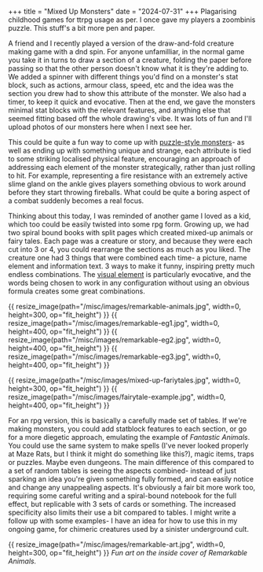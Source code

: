 +++
title = "Mixed Up Monsters"
date = "2024-07-31"
+++
Plagarising childhood games for ttrpg usage as per. I once gave my players a zoombinis puzzle. This stuff's a bit more pen and paper.
<!-- more -->
A friend and I recently played a version of the draw-and-fold creature making game with a dnd spin. For anyone unfamilliar, in the normal game you take it in turns to draw a section of a creature, folding the paper before passing so that the other person doesn't know what it is they're adding to. We added a spinner with different things you'd find on a monster's stat block, such as actions, armour class, speed, etc and the idea was the section you drew had to show this attribute of the monster. We also had a timer, to keep it quick and evocative. Then at the end, we gave the monsters minimal stat blocks with the relevant features, and anything else that seemed fitting based off the whole drawing's vibe. It was lots of fun and I'll upload photos of our monsters here when I next see her.

This could be quite a fun way to come up with [puzzle-style monsters](https://www.explorersdesign.com/the-1-hp-dragon/?utm_source=substack&utm_medium=email)- as well as ending up with something unique and strange, each attribute is tied to some striking localised physical feature, encouraging an approach of addressing each element of the monster strategically, rather than just rolling to hit. For example, representing a fire resistance with an extremely active slime gland on the ankle gives players something obvious to work around before they start throwing fireballs. What could be quite a boring aspect of a combat suddenly becomes a real focus.

Thinking about this today, I was reminded of another game I loved as a kid, which too could be easily twisted into some rpg form. Growing up, we had two spiral bound books with split pages which created mixed-up animals or fairy tales. Each page was a creature or story, and because they were each cut into 3 or 4, you could rearrange the sections as much as you liked. The creature one had 3 things that were combined each time- a picture, name element and information text. 3 ways to make it funny, inspiring pretty much endless combinations. The [visual element](https://knightattheopera.blogspot.com/2023/01/picture-book-gameplay.html) is particularly evocative, and the words being chosen to work in any configuration without using an obvious formula creates some great combinations.

{{ resize_image(path="/misc/images/remarkable-animals.jpg", width=0, height=300, op="fit_height") }}
{{ resize_image(path="/misc/images/remarkable-eg1.jpg", width=0, height=400, op="fit_height") }}
{{ resize_image(path="/misc/images/remarkable-eg2.jpg", width=0, height=400, op="fit_height") }}
{{ resize_image(path="/misc/images/remarkable-eg3.jpg", width=0, height=400, op="fit_height") }}

{{ resize_image(path="/misc/images/mixed-up-fariytales.jpg", width=0, height=300, op="fit_height") }}
{{ resize_image(path="/misc/images/fairytale-example.jpg", width=0, height=400, op="fit_height") }}

For an rpg version, this is basically a carefully made set of tables. If we're making monsters, you could add statblock features to each section, or go for a more diegetic approach, emulating the example of *Fantastic Animals*. You could use the same system to make spells (I've never looked properly at Maze Rats, but I think it might do something like this?), magic items, traps or puzzles. Maybe even dungeons. The main difference of this compared to a set of random tables is seeing the aspects combined- instead of just sparking an idea you're given something fully formed, and can easily notice and change any unappealing aspects. It's obviously a fair bit more work too, requiring some careful writing and a spiral-bound notebook for the full effect, but replicable with 3 sets of cards or something. The increased specificity also limits their use a bit compared to tables. I might write a follow up with some examples- I have an idea for how to use this in my ongoing game, for chimeric creatures used by a sinister underground cult.

{{ resize_image(path="/misc/images/remarkable-art.jpg", width=0, height=300, op="fit_height") }}
*Fun art on the inside cover of Remarkable Animals.*
